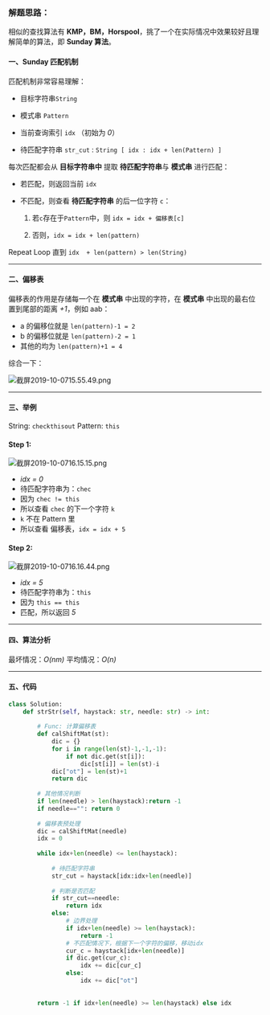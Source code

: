 ### 解题思路：
相似的查找算法有 **KMP，BM，Horspool**，挑了一个在实际情况中效果较好且理解简单的算法，即 **Sunday 算法**。

#### 一、Sunday 匹配机制

匹配机制非常容易理解：

- 目标字符串``String`` 
- 模式串   ``Pattern``
- 当前查询索引 ``idx`` （初始为 *0*）

- 待匹配字符串 `str_cut` : `String [ idx : idx + len(Pattern) ]`

每次匹配都会从 **目标字符串中** 提取 **待匹配字符串**与 **模式串** 进行匹配： 

- 若匹配，则返回当前 ``idx``

- 不匹配，则查看 **待匹配字符串** 的后一位字符 ``c``：
    1. 若``c``存在于``Pattern``中，则 `idx = idx + 偏移表[c]`
    
    2. 否则，`idx = idx + len(pattern)`
    
Repeat Loop 直到 `idx  + len(pattern) > len(String)`

---

#### 二、偏移表

偏移表的作用是存储每一个在 **模式串** 中出现的字符，在 **模式串** 中出现的最右位置到尾部的距离 *+1*，例如 aab：

- a 的偏移位就是 `len(pattern)-1 = 2`
- b 的偏移位就是 `len(pattern)-2 = 1`
- 其他的均为 `len(pattern)+1 = 4`

综合一下：

![截屏2019-10-0715.55.49.png](https://pic.leetcode-cn.com/4df9b74fb5ccb6e1e4b5c3877356d97806e998c1e751f667f4f9e587d92809bd-%E6%88%AA%E5%B1%8F2019-10-0715.55.49.png)


---

#### 三、举例

String: `checkthisout`
Pattern: `this`

#### Step 1:
![截屏2019-10-0716.15.15.png](https://pic.leetcode-cn.com/3d311ba9ddbb37487a475b95875f49351750aa89cea6b77d974cde45603cf63d-%E6%88%AA%E5%B1%8F2019-10-0716.15.15.png)
- *idx = 0*
- 待匹配字符串为：`chec`
- 因为 `chec != this`
- 所以查看 `chec` 的下一个字符 `k`
- `k` 不在 Pattern 里 
- 所以查看 偏移表，`idx = idx + 5`

#### Step 2:
![截屏2019-10-0716.16.44.png](https://pic.leetcode-cn.com/c959fe5147959af3cb32a98183ac430a1145ae4341fe7620105ccd5b88d77b59-%E6%88%AA%E5%B1%8F2019-10-0716.16.44.png)

- *idx = 5*
- 待匹配字符串为：`this`
- 因为 `this == this`
- 匹配，所以返回 *5*

---

#### 四、算法分析
最坏情况：*O(nm)*
平均情况：*O(n)*

---

#### 五、代码

```python [-Python]
class Solution:
    def strStr(self, haystack: str, needle: str) -> int:
    
        # Func: 计算偏移表
        def calShiftMat(st):
            dic = {}
            for i in range(len(st)-1,-1,-1):
                if not dic.get(st[i]):
                    dic[st[i]] = len(st)-i
            dic["ot"] = len(st)+1
            return dic
        
        # 其他情况判断
        if len(needle) > len(haystack):return -1
        if needle=="": return 0
       
        # 偏移表预处理    
        dic = calShiftMat(needle)
        idx = 0
    
        while idx+len(needle) <= len(haystack):
            
            # 待匹配字符串
            str_cut = haystack[idx:idx+len(needle)]
            
            # 判断是否匹配
            if str_cut==needle:
                return idx
            else:
                # 边界处理
                if idx+len(needle) >= len(haystack):
                    return -1
                # 不匹配情况下，根据下一个字符的偏移，移动idx
                cur_c = haystack[idx+len(needle)]
                if dic.get(cur_c):
                    idx += dic[cur_c]
                else:
                    idx += dic["ot"]
            
        
        return -1 if idx+len(needle) >= len(haystack) else idx
```



